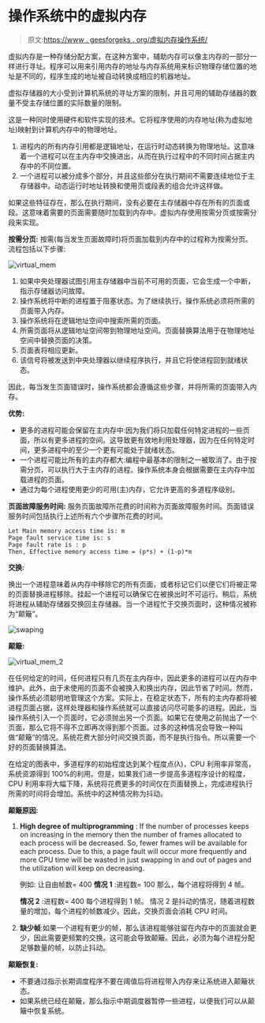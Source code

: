 # 操作系统中的虚拟内存

> 原文:[https://www . geesforgeks . org/虚拟内存操作系统/](https://www.geeksforgeeks.org/virtual-memory-in-operating-system/)

虚拟内存是一种存储分配方案，在这种方案中，辅助内存可以像主内存的一部分一样进行寻址。程序可以用来引用内存的地址与内存系统用来标识物理存储位置的地址是不同的，程序生成的地址被自动转换成相应的机器地址。

虚拟存储器的大小受到计算机系统的寻址方案的限制，并且可用的辅助存储器的数量不受主存储位置的实际数量的限制。

这是一种同时使用硬件和软件实现的技术。它将程序使用的内存地址(称为虚拟地址)映射到计算机内存中的物理地址。

1.  进程内的所有内存引用都是逻辑地址，在运行时动态转换为物理地址。这意味着一个进程可以在主内存中交换进出，从而在执行过程中的不同时间占据主内存中的不同位置。
2.  一个进程可以被分成多个部分，并且这些部分在执行期间不需要连续地位于主存储器中。动态运行时地址转换和使用页或段表的组合允许这样做。

如果这些特征存在，那么在执行期间，没有必要在主存储器中存在所有的页面或段。这意味着需要的页面需要随时加载到内存中。虚拟内存使用按需分页或按需分段来实现。

**按需分页:**
按需(每当发生页面故障时)将页面加载到内存中的过程称为按需分页。
流程包括以下步骤:

![virtual_mem](img/2b7c58ae6c5b153b48d54744591cb3ca.png)

1.  如果中央处理器试图引用主存储器中当前不可用的页面，它会生成一个中断，指示存储器访问故障。
2.  操作系统将中断的进程置于阻塞状态。为了继续执行，操作系统必须将所需的页面带入内存。
3.  操作系统将在逻辑地址空间中搜索所需的页面。
4.  所需页面将从逻辑地址空间带到物理地址空间。页面替换算法用于在物理地址空间中替换页面的决策。
5.  页面表将相应更新。
6.  该信号将被发送到中央处理器以继续程序执行，并且它将使进程回到就绪状态。

因此，每当发生页面错误时，操作系统都会遵循这些步骤，并将所需的页面带入内存。

**优势:**

*   更多的进程可能会保留在主内存中:因为我们将只加载任何特定进程的一些页面，所以有更多进程的空间。这导致更有效地利用处理器，因为在任何特定时间，更多进程中的至少一个更有可能处于就绪状态。
*   一个进程可能比所有的主内存都大:编程中最基本的限制之一被取消了。由于按需分页，可以执行大于主内存的进程。操作系统本身会根据需要在主内存中加载进程的页面。
*   通过为每个进程使用更少的可用(主)内存，它允许更高的多道程序级别。

**页面故障服务时间:**
服务页面故障所花费的时间称为页面故障服务时间。页面错误服务时间包括执行上述所有六个步骤所花费的时间。

```
Let Main memory access time is: m
Page fault service time is: s
Page fault rate is : p
Then, Effective memory access time = (p*s) + (1-p)*m
```

**交换:**

换出一个进程意味着从内存中移除它的所有页面，或者标记它们以便它们将被正常的页面替换进程移除。挂起一个进程可以确保它在被换出时不可运行。稍后，系统将进程从辅助存储器交换回主存储器。当一个进程忙于交换页面时，这种情况被称为“颠簸”。

![swaping](img/c05a69e04a8e8425dec38a021b6fc52a.png)

**颠簸:**

![virtual_mem_2](img/5fad2d16d8aac8df09f810db5293933a.png)

在任何给定的时间，任何进程只有几页在主内存中，因此更多的进程可以在内存中维护。此外，由于未使用的页面不会被换入和换出内存，因此节省了时间。然而，操作系统必须聪明地管理这个方案。实际上，在稳定状态下，所有的主内存都将被进程页面占据，这样处理器和操作系统就可以直接访问尽可能多的进程。因此，当操作系统引入一个页面时，它必须抛出另一个页面。如果它在使用之前抛出了一个页面，那么它将不得不立即再次得到那个页面。过多的这种情况会导致一种叫做“颠簸”的情况。系统花费大部分时间交换页面，而不是执行指令。所以需要一个好的页面替换算法。

在给定的图表中，多道程序的初始程度达到某个程度点(λ)，CPU 利用率非常高，系统资源得到 100%的利用。但是，如果我们进一步提高多道程序设计的程度，CPU 利用率将大幅下降，系统将花费更多的时间仅在页面替换上，完成进程执行所需的时间将会增加。系统中的这种情况称为抖动。

**颠簸原因:**

1.  **High degree of multiprogramming** : If the number of processes keeps on increasing in the memory then the number of frames allocated to each process will be decreased. So, fewer frames will be available for each process. Due to this, a page fault will occur more frequently and more CPU time will be wasted in just swapping in and out of pages and the utilization will keep on decreasing. 

    例如:
    让自由帧数= 400
    **情况 1** :进程数= 100
    那么，每个进程将得到 4 帧。

    **情况 2** :进程数= 400
    每个进程得到 1 帧。
    情况 2 是抖动的情况，随着进程数量的增加，每个进程的帧数减少。因此，交换页面会消耗 CPU 时间。

2.  **缺少帧**:如果一个进程有更少的帧，那么该进程能够驻留在内存中的页面就会更少，因此需要更频繁的交换。这可能会导致颠簸。因此，必须为每个进程分配足够数量的帧，以防止抖动。

**颠簸恢复:**

*   不要通过指示长期调度程序不要在阈值后将进程带入内存来让系统进入颠簸状态。
*   如果系统已经在颠簸，那么指示中期调度器暂停一些进程，以便我们可以从颠簸中恢复系统。